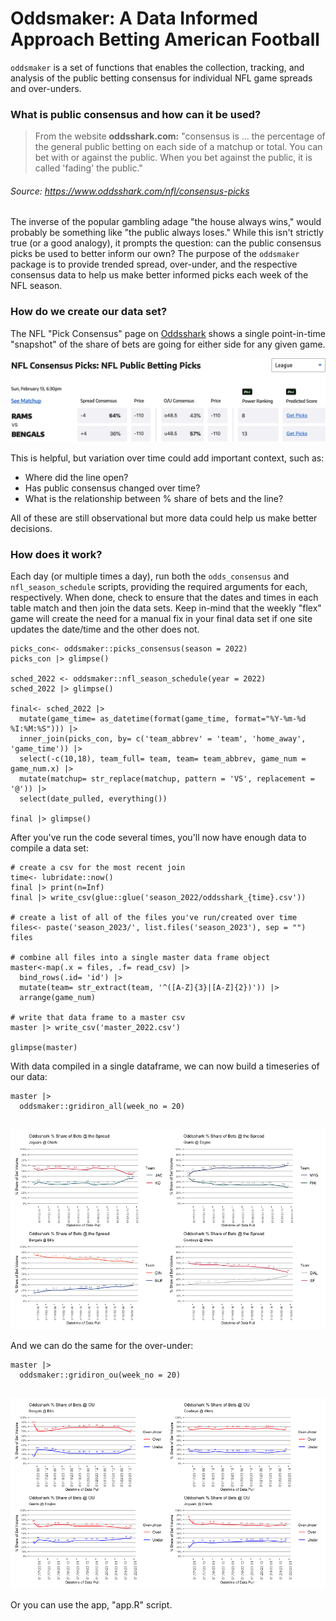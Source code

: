 # Oddsmaker: A Data Informed Approach Betting American Football

`oddsmaker` is a set of functions that enables the collection, tracking, and analysis of the public betting consensus for individual NFL game spreads and over-unders.

### What is public consensus and how can it be used?

> From the website **oddsshark.com:** "consensus is ... the percentage of the general public betting on each side of a matchup or total. You can bet with or against the public. When you bet against the public, it is called 'fading' the public." 
###### Source: https://www.oddsshark.com/nfl/consensus-picks

The inverse of the popular gambling adage "the house always wins," would probably be something like "the public always loses." While this isn't strictly true (or a good analogy), it prompts the question: can the public consensus picks be used to better inform our own? The purpose of the `oddsmaker` package is to provide trended spread, over-under, and the respective consensus data to help us make better informed picks each week of the NFL season.

### How do we create our data set?

The NFL "Pick Consensus" page on [Oddsshark](http://oddsshark.com) shows a single point-in-time "snapshot" of the share of bets are going for either side for any given game. 

![oddsshark super bowl 2022 consensus](https://github.com/benny-dreyf/oddsmaker/blob/master/super-bowl-2022_oddsshark.png)

This is helpful, but variation over time could add important context, such as:
  - Where did the line open?
  - Has public consensus changed over time? 
  - What is the relationship between % share of bets and the line?

All of these are still observational but more data could help us make better decisions. 

### How does it work?

Each day (or multiple times a day), run both the `odds_consensus` and  `nfl_season_schedule` scripts, providing the required arguments for each, respectively. When done, check to ensure that the dates and times in each table match and then join the data sets. Keep in-mind that the weekly "flex" game will create the need for a manual fix in your final data set if one site updates the date/time and the other does not.



```
picks_con<- oddsmaker::picks_consensus(season = 2022)
picks_con |> glimpse()

sched_2022 <- oddsmaker::nfl_season_schedule(year = 2022)
sched_2022 |> glimpse()

final<- sched_2022 |> 
  mutate(game_time= as_datetime(format(game_time, format="%Y-%m-%d %I:%M:%S"))) |>  
  inner_join(picks_con, by= c('team_abbrev' = 'team', 'home_away', 'game_time')) |> 
  select(-c(10,18), team_full= team, team= team_abbrev, game_num = game_num.x) |> 
  mutate(matchup= str_replace(matchup, pattern = 'VS', replacement = '@')) |> 
  select(date_pulled, everything()) 

final |> glimpse()
```

After you've run the code several times, you'll now have enough data to compile a data set:

```
# create a csv for the most recent join
time<- lubridate::now()
final |> print(n=Inf)
final |> write_csv(glue::glue('season_2022/oddsshark_{time}.csv'))

# create a list of all of the files you've run/created over time
files<- paste('season_2023/', list.files('season_2023'), sep = "")
files

# combine all files into a single master data frame object
master<-map(.x = files, .f= read_csv) |>  
  bind_rows(.id= 'id') |> 
  mutate(team= str_extract(team, '^([A-Z]{3}|[A-Z]{2})')) |> 
  arrange(game_num)

# write that data frame to a master csv
master |> write_csv('master_2022.csv')

glimpse(master)

```

With data compiled in a single dataframe, we can now build a timeseries of our data:

```
master |> 
  oddsmaker::gridiron_all(week_no = 20)
  
```

![oddsshark Divisional Round Spread consensus](https://github.com/benny-dreyf/oddsmaker/blob/master/div-rd_2022-spread.png)

And we can do the same for the over-under:

```
master |> 
  oddsmaker::gridiron_ou(week_no = 20)
  
```

![oddsshark Divisional Round Over-Under consensus](https://github.com/benny-dreyf/oddsmaker/blob/master/div-rd_2022-ou.png)

Or you can use the app, "app.R" script.


